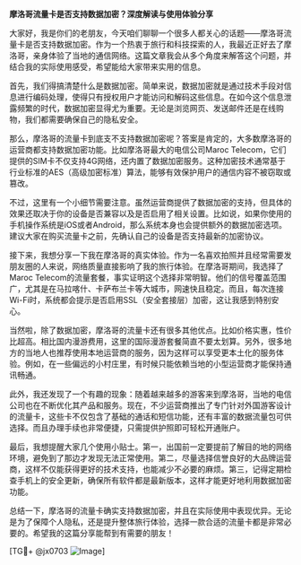 **摩洛哥流量卡是否支持数据加密？深度解读与使用体验分享**

大家好，我是你们的老朋友，今天咱们聊聊一个很多人都关心的话题——摩洛哥流量卡是否支持数据加密。作为一个热衷于旅行和科技探索的人，我最近正好去了摩洛哥，亲身体验了当地的通信网络。这篇文章我会从多个角度来解答这个问题，并结合我的实际使用感受，希望能给大家带来实用的信息。

首先，我们得搞清楚什么是数据加密。简单来说，数据加密就是通过技术手段对信息进行编码处理，使得只有授权用户才能访问和解码这些信息。在如今这个信息泄露频繁的时代，数据加密显得尤为重要。无论是浏览网页、发送邮件还是在线购物，我们都需要确保自己的隐私安全。

那么，摩洛哥的流量卡到底支不支持数据加密呢？答案是肯定的，大多数摩洛哥的运营商都支持数据加密功能。比如摩洛哥最大的电信公司Maroc Telecom，它们提供的SIM卡不仅支持4G网络，还内置了数据加密服务。这种加密技术通常基于行业标准的AES（高级加密标准）算法，能够有效保护用户的通信内容不被窃取或篡改。

不过，这里有一个小细节需要注意。虽然运营商提供了数据加密的支持，但具体的效果还取决于你的设备是否兼容以及是否启用了相关设置。比如说，如果你使用的手机操作系统是iOS或者Android，那么系统本身也会提供额外的数据加密选项。建议大家在购买流量卡之前，先确认自己的设备是否支持最新的加密协议。

接下来，我想分享一下我在摩洛哥的真实体验。作为一名喜欢拍照并且经常需要发朋友圈的人来说，网络质量直接影响了我的旅行体验。在摩洛哥期间，我选择了Maroc Telecom的流量套餐，事实证明这个选择非常明智。他们的信号覆盖范围广，尤其是在马拉喀什、卡萨布兰卡等大城市，网速快且稳定。而且，每次连接Wi-Fi时，系统都会提示是否启用SSL（安全套接层）加密，这让我感到特别安心。

当然啦，除了数据加密，摩洛哥的流量卡还有很多其他优点。比如价格实惠，性价比超高。相比国内漫游费用，这里的国际漫游套餐简直不要太划算。另外，很多地方的当地人也推荐使用本地运营商的服务，因为这样可以享受更本土化的服务体验。例如，在一些偏远的小村庄里，有时候只能依赖当地的小型运营商才能保持通讯畅通。

此外，我还发现了一个有趣的现象：随着越来越多的游客来到摩洛哥，当地的电信公司也在不断优化其产品和服务。现在，不少运营商推出了专门针对外国游客设计的流量卡，这些卡不仅包含了基础的通话和短信功能，还有丰富的数据流量包可供选择。而且办理手续也非常便捷，只需提供护照即可轻松开通账户。

最后，我想提醒大家几个使用小贴士。第一，出国前一定要提前了解目的地的网络环境，避免到了那边才发现无法正常使用。第二，尽量选择信誉良好的大品牌运营商，这样不仅能获得更好的技术支持，也能减少不必要的麻烦。第三，记得定期检查手机上的安全更新，确保所有软件都是最新版本，这样才能更好地利用数据加密功能。

总结一下，摩洛哥的流量卡确实支持数据加密，并且在实际使用中表现优异。无论是为了保障个人隐私，还是提升整体旅行体验，选择一款合适的流量卡都是非常必要的。希望我的这篇分享能帮到有需要的朋友！

[TG💪+ @jx0703 ![Image](https://github.com/user-attachments/assets/dbca1d08-cadb-493c-b0ec-ad6f7a83f270)]